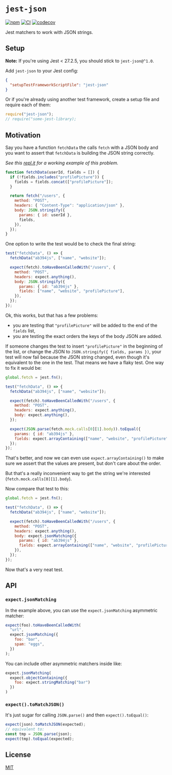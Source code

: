 # `jest-json`

[![npm](https://img.shields.io/npm/v/jest-json.svg)](https://npmjs.org/jest-json)
[![CI](https://github.com/duailibe/jest-json/actions/workflows/ci.yaml/badge.svg)](https://github.com/duailibe/jest-json/actions/workflows/ci.yaml)
[![codecov](https://codecov.io/gh/duailibe/jest-json/branch/main/graph/badge.svg?token=uUQIzDROrx)](https://codecov.io/gh/duailibe/jest-json)

Jest matchers to work with JSON strings.

## Setup

**Note:** If you're using Jest < 27.2.5, you should stick to `jest-json@^1.0`.

Add `jest-json` to your Jest config:

```json
{
  "setupTestFrameworkScriptFile": "jest-json"
}
```

Or if you're already using another test framework, create a setup file and require each of them:

```js
require("jest-json");
// require("some-jest-library);
```

## Motivation

Say you have a function `fetchData` the calls `fetch` with a JSON body and you want to assert that `fetchData` is building the JSON string correctly.

_See this [repl.it](https://repl.it/@duailibe/jest-json-example) for a working example of this problem._

```js
function fetchData(userId, fields = []) {
  if (!fields.includes("profilePicture")) {
    fields = fields.concat(["profilePicture"]);
  }

  return fetch("/users", {
    method: "POST",
    headers: { "Content-Type": "application/json" },
    body: JSON.stringify({
      params: { id: userId },
      fields,
    }),
  });
}
```

One option to write the test would be to check the final string:

```js
test("fetchData", () => {
  fetchData("ab394js", ["name", "website"]);

  expect(fetch).toHaveBeenCalledWith("/users", {
    method: "POST",
    headers: expect.anything(),
    body: JSON.stringify({
      params: { id: "ab394js" },
      fields: ["name", "website", "profilePicture"],
    }),
  });
});
```

Ok, this works, but that has a few problems:

- you are testing that `"profilePicture"` will be added to the end of the `fields` list,
- you are testing the exact orders the keys of the body JSON are added.

If someone changes the test to insert `"profilePicture"` in the beginning of the list, or change the JSON to `JSON.stringify({ fields, params })`, your test will now fail because the JSON string changed, even though it's equivalent to the one in the test. That means we have a flaky test. One way to fix it would be:

```js
global.fetch = jest.fn();

test("fetchData", () => {
  fetchData("ab394js", ["name", "website"]);

  expect(fetch).toHaveBeenCalledWith("/users", {
    method: "POST",
    headers: expect.anything(),
    body: expect.anything(),
  });

  expect(JSON.parse(fetch.mock.calls[0][1].body)).toEqual({
    params: { id: "ab394js" },
    fields: expect.arrayContaining(["name", "website", "profilePicture"]),
  });
});
```

That's better, and now we can even use `expect.arrayContaining()` to make sure we assert that the values are present, but don't care about the order.

But that's a really inconvenient way to get the string we're interested (`fetch.mock.calls[0][1].body`).

Now compare that test to this:

```js
global.fetch = jest.fn();

test("fetchData", () => {
  fetchData("ab394js", ["name", "website"]);

  expect(fetch).toHaveBeenCalledWith("/users", {
    method: "POST",
    headers: expect.anything(),
    body: expect.jsonMatching({
      params: { id: "ab394js" },
      fields: expect.arrayContaining(["name", "website", "profilePicture"]),
    }),
  });
});
```

Now that's a very neat test.

## API

### `expect.jsonMatching`

In the example above, you can use the `expect.jsonMatching` asymmetric matcher:

```js
expect(foo).toHaveBeenCalledWith(
  "url",
  expect.jsonMatching({
    foo: "bar",
    spam: "eggs",
  })
);
```

You can include other asymmetric matchers inside like:

<!-- prettier-ignore -->
```js
expect.jsonMatching(
  expect.objectContaining({
    foo: expect.stringMatching("bar")
  })
)
```

### `expect().toMatchJSON()`

It's just sugar for calling `JSON.parse()` and then `expect().toEqual()`:

```js
expect(json).toMatchJSON(expected);
// equivalent to:
const tmp = JSON.parse(json);
expect(tmp).toEqual(expected);
```

## License

[MIT](./LICENSE)

